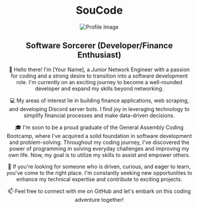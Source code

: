 <div align="center">
  <h1>SouCode</h1>
  <img src="https://github.com/SouCode/SouCode/assets/93101540/0986073b-2cc9-4cad-8671-89960d7b2457" alt="Profile Image">
  <h2>Software Sorcerer (Developer/Finance Enthusiast)</h2>
</div>

<p align="center">
👋 Hello there! I'm [Your Name], a Junior Network Engineer with a passion for coding and a strong desire to transition into a software development role. I'm currently on an exciting journey to become a well-rounded developer and expand my skills beyond networking.</p>

<p align="center">
💻 My areas of interest lie in building finance applications, web scraping, and developing Discord server bots. I find joy in leveraging technology to simplify financial processes and make data-driven decisions.</p>

<p align="center">
🎓 I'm soon to be a proud graduate of the General Assembly Coding Bootcamp, where I've acquired a solid foundation in software development and problem-solving. Throughout my coding journey, I've discovered the power of programming in solving everyday challenges and improving my own life. Now, my goal is to utilize my skills to assist and empower others.</p>

<p align="center">
🌟 If you're looking for someone who is driven, curious, and eager to learn, you've come to the right place. I'm constantly seeking new opportunities to enhance my technical expertise and contribute to exciting projects.</p>

<p align="center">
📫 Feel free to connect with me on GitHub and let's embark on this coding adventure together!</p>
